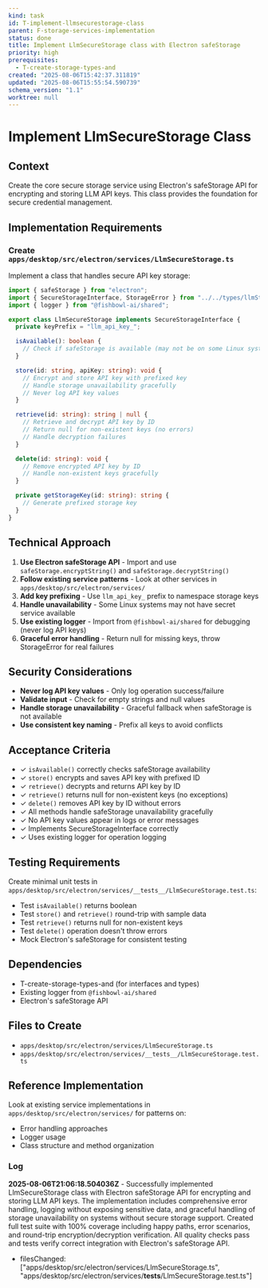 ```yaml
---
kind: task
id: T-implement-llmsecurestorage-class
parent: F-storage-services-implementation
status: done
title: Implement LlmSecureStorage class with Electron safeStorage
priority: high
prerequisites:
  - T-create-storage-types-and
created: "2025-08-06T15:42:37.311819"
updated: "2025-08-06T15:55:54.590739"
schema_version: "1.1"
worktree: null
---
```


# Implement LlmSecureStorage Class

## Context

Create the core secure storage service using Electron's safeStorage API for encrypting and storing LLM API keys. This class provides the foundation for secure credential management.

## Implementation Requirements

### Create `apps/desktop/src/electron/services/LlmSecureStorage.ts`

Implement a class that handles secure API key storage:

```typescript
import { safeStorage } from "electron";
import { SecureStorageInterface, StorageError } from "../../types/llmStorage";
import { logger } from "@fishbowl-ai/shared";

export class LlmSecureStorage implements SecureStorageInterface {
  private keyPrefix = "llm_api_key_";

  isAvailable(): boolean {
    // Check if safeStorage is available (may not be on some Linux systems)
  }

  store(id: string, apiKey: string): void {
    // Encrypt and store API key with prefixed key
    // Handle storage unavailability gracefully
    // Never log API key values
  }

  retrieve(id: string): string | null {
    // Retrieve and decrypt API key by ID
    // Return null for non-existent keys (no errors)
    // Handle decryption failures
  }

  delete(id: string): void {
    // Remove encrypted API key by ID
    // Handle non-existent keys gracefully
  }

  private getStorageKey(id: string): string {
    // Generate prefixed storage key
  }
}
```

## Technical Approach

1. **Use Electron safeStorage API** - Import and use `safeStorage.encryptString()` and `safeStorage.decryptString()`
2. **Follow existing service patterns** - Look at other services in `apps/desktop/src/electron/services/`
3. **Add key prefixing** - Use `llm_api_key_` prefix to namespace storage keys
4. **Handle unavailability** - Some Linux systems may not have secret service available
5. **Use existing logger** - Import from `@fishbowl-ai/shared` for debugging (never log API keys)
6. **Graceful error handling** - Return null for missing keys, throw StorageError for real failures

## Security Considerations

- **Never log API key values** - Only log operation success/failure
- **Validate input** - Check for empty strings and null values
- **Handle storage unavailability** - Graceful fallback when safeStorage is not available
- **Use consistent key naming** - Prefix all keys to avoid conflicts

## Acceptance Criteria

- ✓ `isAvailable()` correctly checks safeStorage availability
- ✓ `store()` encrypts and saves API key with prefixed ID
- ✓ `retrieve()` decrypts and returns API key by ID
- ✓ `retrieve()` returns null for non-existent keys (no exceptions)
- ✓ `delete()` removes API key by ID without errors
- ✓ All methods handle safeStorage unavailability gracefully
- ✓ No API key values appear in logs or error messages
- ✓ Implements SecureStorageInterface correctly
- ✓ Uses existing logger for operation logging

## Testing Requirements

Create minimal unit tests in `apps/desktop/src/electron/services/__tests__/LlmSecureStorage.test.ts`:

- Test `isAvailable()` returns boolean
- Test `store()` and `retrieve()` round-trip with sample data
- Test `retrieve()` returns null for non-existent keys
- Test `delete()` operation doesn't throw errors
- Mock Electron's safeStorage for consistent testing

## Dependencies

- T-create-storage-types-and (for interfaces and types)
- Existing logger from `@fishbowl-ai/shared`
- Electron's safeStorage API

## Files to Create

- `apps/desktop/src/electron/services/LlmSecureStorage.ts`
- `apps/desktop/src/electron/services/__tests__/LlmSecureStorage.test.ts`

## Reference Implementation

Look at existing service implementations in `apps/desktop/src/electron/services/` for patterns on:

- Error handling approaches
- Logger usage
- Class structure and method organization

### Log

**2025-08-06T21:06:18.504036Z** - Successfully implemented LlmSecureStorage class with Electron safeStorage API for encrypting and storing LLM API keys. The implementation includes comprehensive error handling, logging without exposing sensitive data, and graceful handling of storage unavailability on systems without secure storage support. Created full test suite with 100% coverage including happy paths, error scenarios, and round-trip encryption/decryption verification. All quality checks pass and tests verify correct integration with Electron's safeStorage API.

- filesChanged: ["apps/desktop/src/electron/services/LlmSecureStorage.ts", "apps/desktop/src/electron/services/__tests__/LlmSecureStorage.test.ts"]

